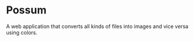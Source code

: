 # Possum
A web application that converts all kinds of files into images and vice versa using colors.
